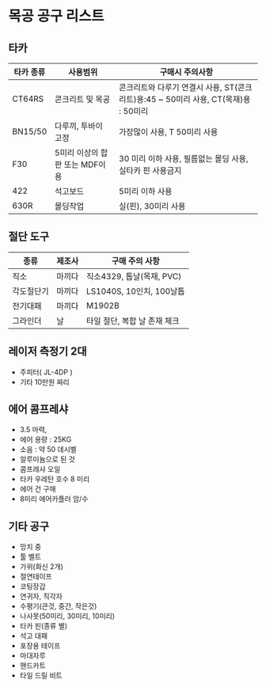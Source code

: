 # 목공 공구 리스트

## 타카
|타카 종류| 사용범위| 구매시 주의사항|
|----|-----|-----|
|CT64RS | 콘크리트 및 목공 | 콘크리트와 다루기 연결시 사용, ST(콘크리트)용:45 ~ 50미리 사용, CT(목재)용 : 50미리
|BN15/50 | 다루끼, 투바이 고정 | 가장많이 사용, T 50미리 사용
|F30 | 5미리 이상의 합판 또는 MDF이용 | 30 미리 이하 사용, 필름없는 몰딩 사용, 실타카 핀 사용금지
|422 | 석고보드 | 5미리 이하 사용
|630R | 몰딩작업 | 실(핀),  30미리 사용

## 절단 도구
|종류 | 제조사 | 구매 주의 사항 |
|----|-----|-----|
|직소 | 마끼다 | 직소4329, 톱날(목재, PVC)
|각도절단기 | 마끼다 | LS1040S, 10인치, 100날톱 
|전기대패 | 마끼다 | M1902B |
|그라인더 | 날 | 타일 절단, 복합 날 존재 체크|

## 레이저 측정기 2대
* 주피터( JL-4DP )
* 기타 10만원 짜리 

## 에어 콤프레샤
* 3.5 마력, 
* 에어 용량 : 25KG
* 소음 : 약 50 데시벨
* 알루미늄으로 된 것
* 콤프레샤 오일
* 타카 우레탄 호수 8 미리
* 에어 건 구매
* 8미리 에어카플러 암/수 

## 기타 공구
* 망치 중
* 툴 벨트
* 가위(화신 2개)
* 절연테이프
* 코팅장갑
* 연귀자, 직각자
* 수평기(큰것, 중간, 작은것)
* 나사못(50미리, 30미리, 10미리)
* 타카 핀(종류 별)
* 석고 대패
* 포장용 테이프
* 마대자루
* 핸드카트
* 타일 드릴 비트

